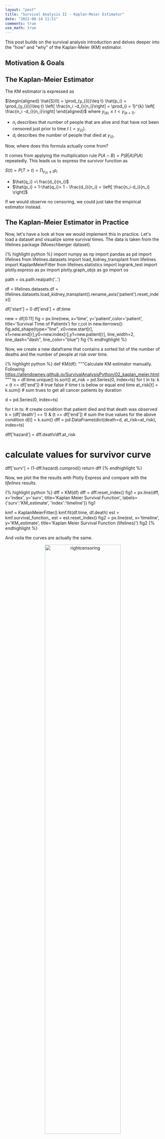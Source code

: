 ```yaml
---
layout: "post"
title: "Survival Analysis II - Kaplan-Meier Estimator"
date: "2022-08-14 11:51"
comments: true
use_math: true
---
```


This post builds on the survival analysis introduction and delves deeper into the "how" and "why" of the Kaplan-Meier (KM) estimator.


## Motivation & Goals

## The Kaplan-Meier Estimator

The KM estimator is expressed as

$\begin{aligned} \hat{S}(t) = \prod_{y_{(i)}\leq t} \hat{p_i} = \prod_{y_{(i)}\leq t} \left[ \frac{n_i -d_i}{n_i}\right] 
= \prod_{i = 1}^{k} \left[ \frac{n_i -d_i}{n_i}\right] \end{aligned}$ where $y_{(k)} \leq t < y_{(k+1)}$.

- $n_i$ describes that number of people that are alive and that have not been censored just prior to time $t$ ($=y_{(i)}$).
- $d_i$ describes the number of people that died at $y_{(i)}$.

Now, where does this formula actually come from?

It comes from applying the multiplication rule $P(A \cap B) = P(B\vert A)P(A)$ repeatedly. This leads us to express the survivor function as

$S(t) = P(T>t) = \prod_{y_{(i)}\leq t} p_i$

- $\hat{q_i} =\ frac{d_i}{n_i}$
- $\hat{p_i} = 1-\hat{q_i}= 1 - \frac{d_i}{n_i} = \left[ \frac{n_i-d_i}{n_i} \right]$

If we would observe no censoring, we could just take the empirical estimator instead.

## The Kaplan-Meier Estimator in Practice

Now, let's have a look at how we would implement this in practice. Let's load a dataset and visualize some survival times. The data is taken from the lifelines package (Moeschberger dataset).

{% highlight python %}
import numpy as np
import pandas as pd
import lifelines
from lifelines.datasets import load_kidney_transplant
from lifelines import KaplanMeierFitter
from lifelines.statistics import logrank_test
import plotly.express as px
import plotly.graph_objs as go
import os

path = os.path.realpath('..')

df = lifelines.datasets.df = lifelines.datasets.load_kidney_transplant().rename_axis('patient').reset_index()

df['start'] = 0
df['end'] = df.time

new = df[0:11]
fig = px.line(new, x='time', y='patient',color='patient', title='Survival Time of Patients')
for r,col in new.iterrows():  
    fig.add_shape(type="line", x0=new.start[r], x1=new.end[r],y0=new.index[r],y1=new.patient[r], line_width=2, line_dash="dash", line_color="blue")
fig
{% endhighlight %}

Now, we create a new dataframe that contains a sorted list of the number of deaths and the number of people at risk over time.

{% highlight python %}
def KM(df):
   """Calculate KM estimator manually.
   Following https://allendowney.github.io/SurvivalAnalysisPython/02_kaplan_meier.html"""
   ts = df.time.unique()
   ts.sort()
   at_risk = pd.Series(0, index=ts)
   for t in ts:
      k = (t <= df['end']) # true false if time t is below or equal end time
      at_risk[t] = k.sum() # sum trues to get all cancer patients by duration
    
   d = pd.Series(0, index=ts)

   for t in ts:
      # create condition that patient died and that death was observed
      k = (df['death'] == 1) & (t == df['end'])
      # sum the true values for the above condition
      d[t] = k.sum()
      dff = pd.DataFrame(dict(death=d, 
            at_risk=at_risk), index=ts)

   dff['hazard'] = dff.death/dff.at_risk

   # calculate values for survivor curve
   dff['surv'] = (1-dff.hazard).cumprod()
   return dff
{% endhighlight %}



Now, we plot the the results with Plotly Express and compare with the *lifelines* results.

{% highlight python %}
dff = KM(df)
dff = dff.reset_index()
fig1 = px.line(dff, x='index',  y='surv', title='Kaplan Meier Survival Function', labels={'surv':'KM_estimate', 'index':'timeline'})
fig1

kmf = KaplanMeierFitter()
kmf.fit(df.time, df.death)
est = kmf.survival_function_
est = est.reset_index()
fig2 = px.line(est, x='timeline',  y='KM_estimate', title='Kaplan Meier Survival Function (lifelines)')
fig2
{% endhighlight %}

And voila the curves are actually the same.

<p align="center">
  <img  align="center" alt="rightcensoring" src="/assets/images/surv1.png" width="70%" /> 
</p>

<p align="center">
  <img  align="center" alt="rightcensoring" src="/assets/images/surv2.png" width="70%" /> 
</p>


## Confidence Intervals - Greenwood's Formula

Now it is time to actually look at the estimator from more statistical perspective - what are the confidence intervals of the estimator?

Commonly for large samples we use the Greenwood's formula to obtain the confidence intervals. There are, however, two versions of Greenwood's formula. In line with the **lifelines** package, the focus will be on the "exponential" Greenwood formula of the confidence interval:

$\exp(-\exp(c_{+}(t))) < S(t) < \exp(-\exp(c_{-}(t)))$

where

$c_{\pm} = \log(-\log)\hat{S}(t)) \pm z_{\alpha/2}\sqrt{\hat{V}} $

$\hat{V} = \frac{1}{(\log \hat{S}(t))^2} \sum_{t_i\leq t} \frac{d_i}{n_i(n_i-d_i)}$

and the KM estimator

$\hat{S}(t)  = \prod_{t_i\leq t} (1 - \frac{d_i}{n_i})$


All details and derivation can be found ![here](https://www.math.wustl.edu/%7Esawyer/handouts/greenwood.pdf).

Plotting the survivor curve with the confidence interval using the above formula looks like this:

{% highlight python %}
fig = go.Figure()

fig.add_trace(go.Scatter(
    x=kmf.survival_function_.index, y=kmf.survival_function_['KM_estimate'],
    line=dict(shape='hv', width=3, color='rgb(31, 119, 180)'),
    showlegend=False
))

fig.add_trace(go.Scatter(
    x=kmf.confidence_interval_.index, 
    y=kmf.confidence_interval_['KM_estimate_upper_0.95'],
    line=dict(shape='hv', width=0),
    showlegend=False,
))

fig.add_trace(go.Scatter(
    x=kmf.confidence_interval_.index,
    y=kmf.confidence_interval_['KM_estimate_lower_0.95'],
    line=dict(shape='hv', width=0),
    fill='tonexty',
    fillcolor='rgba(31, 119, 180, 0.4)',
    showlegend=False
))

fig.update_layout(
    title= "Kaplan Meier Survival Function",
    xaxis_title="Duration",
    yaxis_title="Survival Probability"
)

fig.show()
{% endhighlight %}

<p align="center">
  <img  align="center" alt="rightcensoring" src="/assets/images/CI_surv.png" width="70%" /> 
</p>

## Log-Rank Test

The Kaplan-Meier estimator allows visualizing and comparing survival probabilities of several groups of patients or users.
In a medical setting we would look at groups that have received, for example, different treatments. 

In order to determine a statistically signicant difference between the groups we need to apply the log rank test.

Let's look at the case of comparing two groups. The log rank statistic equals $\frac{\sum_{i=1}^k (O_i - E_i)}{\sqrt{\sum_{i=1}^k Var(O_i-E_i)}}$ where $i=1,2$ for the two groups.

$O_i - E_i = m_{if} - e_{if}$ where $m_{if}$ depicts the number of objects that fail at failure time $f$ for group $i$. Now, $e_{if}$ represents the expected numbers of events and is calculated as $e_{1f} =\left (\frac{n_{1f}}{n_{1f}+n_{2f}} (m_{1f} + m_{2f})\right)$  where $n_{if}$ depicts the number of objects in the risk set for group $i$
at the different failure times $f$. The first part of the equation represents the proportion of objects in the risk set fro group 1 and the second part represents the number of failures for both groups.

An example of the calculation of the variance from Kleinbaum and Klein (2012) for two groups would be the following:
$\sqrt{\sum_{i=1}^k Var(O_i-E_i)} = \sqrt{\sum_{i=j} \frac{n_{1f} n_{2f}(m_{1f}+m_{2f})(n_{1f}+n_{2f} -m_{1f} -m_{2f})}{(n_{1f} + n_{2f})^2 (n_{1f}+n_{2f} -1)}}$

This allows us now to test the $H_0$ that there is no difference between the survival curves. The log-rank statistic follows the Chi-square distribution ($\approx \chi^2) with one degree of freedom under null hypothesis.

Enough of the theory, let's look at a code example. We create two groups using a random number generator and compare them

{% highlight python %}
# create two groups artificially
df['status'] = np.random.randint(0,2, df.shape[0])

df0 = df[df['status']==0]
df1 = df[df['status']==1]

kmf = KaplanMeierFitter()
kmf.fit(df0.time, df0.death)

fig = go.Figure()

fig.add_trace(go.Scatter(
    x=kmf.survival_function_.index, y=kmf.survival_function_['KM_estimate'],
    line=dict(shape='hv', width=3, color='rgb(31, 119, 180)'),
    showlegend=False
))

kmf.fit(df1.time, event_observed=df1.death)

fig.add_trace(go.Scatter(
    x=kmf.survival_function_.index, y=kmf.survival_function_['KM_estimate'],
    line=dict(shape='hv', width=3, color='rgb(255,0,0)'),
    showlegend=False
))

fig.update_layout(
    title= "Comparison: Kaplan Meier Survival Functions",
    xaxis_title="Duration",
    yaxis_title="Survival Probability"
)

fig.write_image(path +"/assets/images/comp_surv.png", scale = 5)
fig.show()
{% endhighlight %}

<p align="center">
  <img  align="center" alt="rightcensoring" src="/assets/images/CI_surv.png" width="70%" /> 
</p>

{% highlight python %}
results = logrank_test(df0['time'], df1['time'], event_observed_A=df0['status'], event_observed_B=df1['status'])
results.print_summary()
{% endhighlight %}

In our case, the null hypothesis can be rejected and we would argue that there is a significant difference between the two groups. Since a random number generator has been used, the results for you running the code might be different.

For completeness it shall be mentioned that a variety of tests to compare the survivor curves exist: Wilcoxon, Tarone-Ware, Peto, and Flemington-Harrington. These tests enable us putting a stronger weight at certain timesteps which may be appropiate when we believe that the treatment exposure is stronger at a certain failure time, for example at the beginning 



## Sources

1. Kleinbaum, D. G. & Klein, M. Survival analysis: a self-learning text. (Springer, 2012).
2. Tableman, M. Survival Analysis Using S R*. (2016).
3. Rodriguez, G. GR’s Website. https://data.princeton.edu/wws509/notes/c7s1.
4. https://www.math.wustl.edu/~sawyer/handouts/greenwood.pdf
